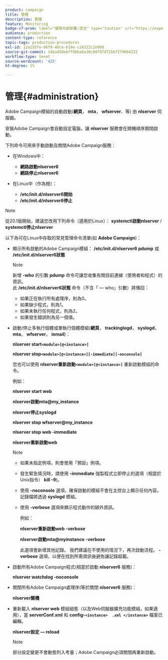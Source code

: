 ```yaml
---
product: campaign
title: 管理
description: 管理
feature: Monitoring
badge-v7-prem: label="僅限內部部署/混合" type="Caution" url="https://experienceleague.adobe.com/docs/campaign-classic/using/installing-campaign-classic/architecture-and-hosting-models/hosting-models-lp/hosting-models.html?lang=zh-Hant" tooltip="僅適用於內部部署和混合部署"
audience: production
content-type: reference
topic-tags: production-procedures
exl-id: 12a255fe-66f9-40ce-b19e-c24322c2e009
source-git-commit: 14ba450ebff9bba6a36c0df07d715b7279604222
workflow-type: tm+mt
source-wordcount: '425'
ht-degree: 1%

---
```


# 管理{#administration}



Adobe Campaign模組的自動啟動(**網頁**， **mta**， **wfserver**、等) 由 **nlserver** 伺服器。

安裝Adobe Campaign會自動設定電腦，讓 **nlserver** 服務會在開機順序期間啟動。

下列命令可用來手動啟動及關閉Adobe Campaign服務：

* 在Windows中：

   * **網路啟動nlserver6**
   * **網路停止nlserver6**

* 在Linux中（作為根）：

   * **/etc/init.d/nlserver6開始**
   * **/etc/init.d/nlserver6停止**

>[!NOTE]
>
>從20.1版開始，建議您改用下列命令（適用於Linux）： **systemctl啟動nlserver** / **systemctl停止nlserver**

以下為可在Linux中存取的常見管理命令清單(如 **Adobe Campaign**)：

* 顯示所有啟動的Adobe Campaign模組： **/etc/init.d/nlserver6 pdump** 或 **/etc/init.d/nlserver6狀態**

  >[!NOTE]
  >
  >新增 **-who** 的引數 **pdump** 命令可讓您收集有關目前連線（使用者和程式）的資訊。\
  >此 **/etc/init.d/nlserver6狀態** 命令（不含「 — who」引數）將傳回：
  >
  >    * 如果正在執行所有處理序，則為0。
  >    * 如果缺少程式，則為1。
  >    * 如果未執行任何程式，則為2。
  >    * 如果發生錯誤則為另一個值。
  >

* 啟動/停止多執行個體或單執行個體模組(**網頁**， **trackinglogd**， **syslogd**， **mta**， **wfserver**， **inmail**)：

  **nlserver start`<module>[@<instance>]`**

  **nlserver stop`<module>[@<instance>][-immediate][-noconsole]`**

  您也可以使用 **nlserver重新啟動`<module>[@<instance>]`** 重新啟動模組的命令。

  例如：

  **nlserver start web**

  **nlserver啟動mta@my_instance**

  **nlserver停止syslogd**

  **nlserver stop wfserver@my_instance**

  **nlserver stop web -immediate**

  **nlserver重新啟動web**

  >[!NOTE]
  >
  >* 如果未指定例項，則會使用「預設」例項。
  >* 發生緊急情況時，請使用 **-immediate** 強製程式立即停止的選項（相當於Unix指令） **kill -9**)。
  >* 使用 **-noconsole** 選項，確保啟動的模組不會在主控台上顯示任何內容。 記錄檔將透過 **syslogd** 模組。
  >* 使用 **-verbose** 選項來顯示程式動作的額外資訊。
  >
  >   例如：
  >
  >   **nlserver重新啟動web -verbose**
  >
  >   **nlserver啟動mta@myinstance -verbose**
  >
  >   此選項會新增其他記錄。 我們建議在不使用的情況下，再次啟動流程。 **-verbose** 選項，以便在找到所需資訊後避免讓記錄超載。

* 啟動所有Adobe Campaign程式(相當於啟動 **nlserver6** 服務)：

  **nlserver watchdog -noconsole**

* 關閉所有Adobe Campaign處理序(等於關閉 **nlserver6** 服務)：

  **nlserver關機**

* 重新載入 **nlserver web** 模組組態（以及Web伺服器擴充功能模組，如果適用），當 **serverConf.xml** 和 **config-`<instance>  .xml </instance>`** 檔案已編輯。

  **nlserver設定 — reload**

  >[!NOTE]
  >
  >部分設定變更不會動態列入考量；Adobe Campaign必須關閉再重新啟動。
